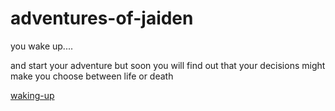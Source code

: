 # adventures-of-jaiden

you wake up.... 

and start your adventure but soon you will find out that your decisions might make you choose between life or death

[waking-up](waking-up/airport-drive/text.txt) 


            